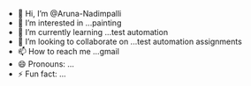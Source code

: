 - 👋 Hi, I’m @Aruna-Nadimpalli
- 👀 I’m interested in ...painting
- 🌱 I’m currently learning ...test automation
- 💞️ I’m looking to collaborate on ...test automation assignments
- 📫 How to reach me ...gmail
- 😄 Pronouns: ...
- ⚡ Fun fact: ...

<!---
Aruna-Nadimpalli/Aruna-Nadimpalli is a ✨ special ✨ repository because its `README.md` (this file) appears on your GitHub profile.
You can click the Preview link to take a look at your changes.
--->
